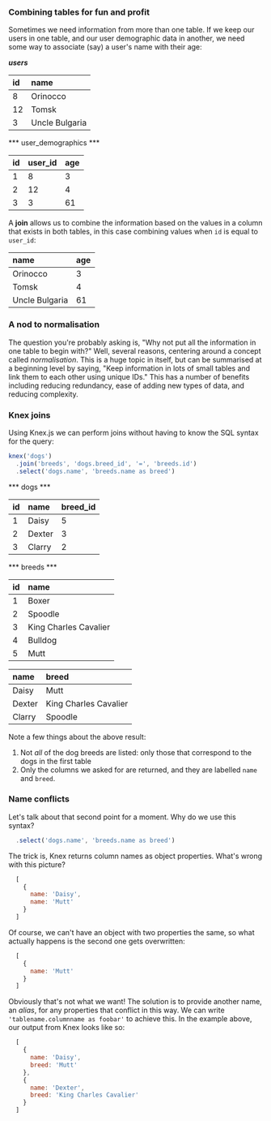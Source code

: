### Combining tables for fun and profit

Sometimes we need information from more than one table. If we keep our users in one table, and our user demographic data in another, we need some way to associate (say) a user's name with their age:

***users***

| id | name           |
|:---|:---------------|
| 8  | Orinocco       |
| 12 | Tomsk          |
| 3  | Uncle Bulgaria |

*** user_demographics ***

| id | user_id | age |
|:---|:--------|:----|
| 1  | 8       | 3   |
| 2  | 12      | 4   |
| 3  | 3       | 61  |

A **join** allows us to combine the information based on the values in a column that exists in both tables, in this case combining values when `id` is equal to `user_id`:

| name           | age |
|:---------------|:----|
| Orinocco       | 3   |
| Tomsk          | 4   |
| Uncle Bulgaria | 61  |


### A nod to normalisation

The question you're probably asking is, "Why not put all the information in one table to begin with?" Well, several reasons, centering around a concept called _normalisation_. This is a huge topic in itself, but can be summarised at a beginning level by saying, "Keep information in lots of small tables and link them to each other using unique IDs." This has a number of benefits including reducing redundancy, ease of adding new types of data, and reducing complexity. 


### Knex joins

Using Knex.js we can perform joins without having to know the SQL syntax for the query:

```js
knex('dogs')
  .join('breeds', 'dogs.breed_id', '=', 'breeds.id')
  .select('dogs.name', 'breeds.name as breed')
```

*** dogs ***

| id | name   | breed_id |
|:---|:-------|:---------|
| 1  | Daisy  | 5        |
| 2  | Dexter | 3        |
| 3  | Clarry | 2        |

*** breeds ***

| id | name                  |
|:---|:----------------------|
| 1  | Boxer                 |
| 2  | Spoodle               |
| 3  | King Charles Cavalier |
| 4  | Bulldog               |
| 5  | Mutt                  |

| name      | breed                 |
|:----------|:----------------------|
| Daisy     | Mutt                  |
| Dexter    | King Charles Cavalier |
| Clarry    | Spoodle               |

Note a few things about the above result:

 1. Not _all_ of the dog breeds are listed: only those that correspond to the dogs in the first table
 2. Only the columns we asked for are returned, and they are labelled `name` and `breed`.


### Name conflicts

Let's talk about that second point for a moment. Why do we use this syntax?
```js
  .select('dogs.name', 'breeds.name as breed')
```
The trick is, Knex returns column names as object properties. What's wrong with this picture?
```js
  [ 
    {
      name: 'Daisy',
      name: 'Mutt'
    }
  ]
```
Of course, we can't have an object with two properties the same, so what actually happens is the second one gets overwritten:
```js
  [
    {
      name: 'Mutt'
    }
  ]
```
Obviously that's not what we want! The solution is to provide another name, an _alias_, for any properties that conflict in this way. We can write `'tablename.columnname as foobar'` to achieve this. In the example above, our output from Knex looks like so:
```js
  [
    {
      name: 'Daisy',
      breed: 'Mutt'
    },
    {
      name: 'Dexter',
      breed: 'King Charles Cavalier'
    }
  ]
```
